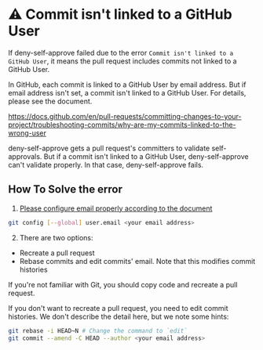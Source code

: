 # :warning: Commit isn't linked to a GitHub User

If deny-self-approve failed due to the error `Commit isn't linked to a GitHub User`,
it means the pull request includes commits not linked to a GitHub User.

In GitHub, each commit is linked to a GitHub User by email address.
But if email address isn't set, a commit isn't linked to a GitHub User.
For details, please see the document.

https://docs.github.com/en/pull-requests/committing-changes-to-your-project/troubleshooting-commits/why-are-my-commits-linked-to-the-wrong-user

deny-self-approve gets a pull request's committers to validate self-approvals.
But if a commit isn't linked to a GitHub User, deny-self-approve can't validate properly.
In that case, deny-self-approve fails.

## How To Solve the error

1. [Please configure email properly according to the document](https://docs.github.com/en/account-and-profile/setting-up-and-managing-your-personal-account-on-github/managing-email-preferences/setting-your-commit-email-address)

```sh
git config [--global] user.email <your email address>
```

2. There are two options:

- Recreate a pull request
- Rebase commits and edit commits' email. Note that this modifies commit histories

If you're not familiar with Git, you should copy code and recreate a pull request.

If you don't want to recreate a pull request, you need to edit commit histories.
We don't describe the detail here, but we note some hints:

```sh
git rebase -i HEAD~N # Change the command to `edit`
git commit --amend -C HEAD --author <your email address>
```

